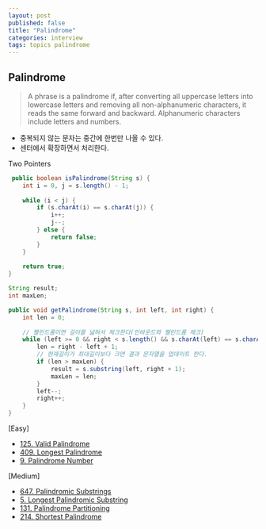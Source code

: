 ```yaml
---
layout: post
published: false
title: "Palindrome"
categories: interview
tags: topics palindrome
---
```


## Palindrome

> A phrase is a palindrome if, after converting all uppercase letters into lowercase letters and removing all non-alphanumeric characters, it reads the same forward and backward. Alphanumeric characters include letters and numbers.

- 중복되지 않는 문자는 중간에 한번만 나올 수 있다.
- 센터에서 확장하면서 처리한다.

Two Pointers
```java
 public boolean isPalindrome(String s) {
    int i = 0, j = s.length() - 1;
    
    while (i < j) {
        if (s.charAt(i) == s.charAt(j)) {
            i++; 
            j--;
        } else {
            return false;
        }
    }
    
    return true;
}
```

```java
String result;
int maxLen;

public void getPalindrome(String s, int left, int right) {
    int len = 0;
    
    // 팰린드롬이면 길이를 넓혀서 체크한다(인바운드와 팰린드롬 체크)
    while (left >= 0 && right < s.length() && s.charAt(left) == s.charAt(right)) {
        len = right - left + 1;
        // 현재길이가 최대길이보다 크면 결과 문자열을 업데이트 한다.
        if (len > maxLen) {
            result = s.substring(left, right + 1);
            maxLen = len;
        }
        left--;
        right++;
    }
}
```

[Easy]
- [125. Valid Palindrome](/interview/2023/02/20/valid-palindrome/)
- [409. Longest Palindrome](/interview/2023/04/09/longest-palindrome/)
- [9. Palindrome Number](/interview/2023/05/21/palindrome-number/)

[Medium]
- [647. Palindromic Substrings](/interview/2023/05/21/palindromic-substrings/)
- [5. Longest Palindromic Substring](/interview/2023/05/21/longest-palindromic-substring)
- [131. Palindrome Partitioning](/interview/2023/05/21/palindrome-partitioning/)
- [214. Shortest Palindrome](/interview/2023/05/21/shortest-palindrome/)